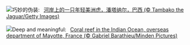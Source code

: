 ![](https://www.bing.com/th?id=OHR.YoungJaguar_ZH-CN2249923627_UHD.jpg&w=1000)巧妙的伪装:&nbsp;&ensp;[河岸上的一只年轻美洲虎，潘塔纳尔，巴西 (© Tambako the Jaguar/Getty Images)](https://www.bing.com/th?id=OHR.YoungJaguar_ZH-CN2249923627_UHD.jpg)
<br><br/>
![](https://www.bing.com/th?id=OHR.MayotteCoral_EN-US4102346691_UHD.jpg&w=1000)Deep and meaningful:&nbsp;&ensp;[Coral reef in the Indian Ocean, overseas department of Mayotte, France (© Gabriel Barathieu/Minden Pictures)](https://www.bing.com/th?id=OHR.MayotteCoral_EN-US4102346691_UHD.jpg)
<br><br/>
